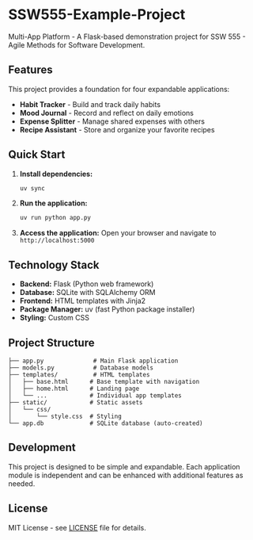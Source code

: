 # SSW555-Example-Project

Multi-App Platform - A Flask-based demonstration project for SSW 555 - Agile Methods for Software Development.

## Features

This project provides a foundation for four expandable applications:

- **Habit Tracker** - Build and track daily habits
- **Mood Journal** - Record and reflect on daily emotions
- **Expense Splitter** - Manage shared expenses with others
- **Recipe Assistant** - Store and organize your favorite recipes

## Quick Start

1. **Install dependencies:**
   ```bash
   uv sync
   ```

2. **Run the application:**
   ```bash
   uv run python app.py
   ```

3. **Access the application:**
   Open your browser and navigate to `http://localhost:5000`

## Technology Stack

- **Backend:** Flask (Python web framework)
- **Database:** SQLite with SQLAlchemy ORM
- **Frontend:** HTML templates with Jinja2
- **Package Manager:** uv (fast Python package installer)
- **Styling:** Custom CSS

## Project Structure

```
├── app.py              # Main Flask application
├── models.py           # Database models
├── templates/          # HTML templates
│   ├── base.html      # Base template with navigation
│   ├── home.html      # Landing page
│   └── ...            # Individual app templates
├── static/            # Static assets
│   └── css/
│       └── style.css  # Styling
└── app.db             # SQLite database (auto-created)
```

## Development

This project is designed to be simple and expandable. Each application module is independent and can be enhanced with additional features as needed.

## License

MIT License - see [LICENSE](LICENSE) file for details.
